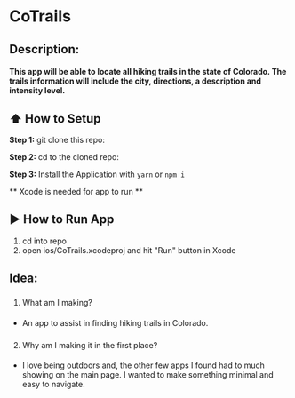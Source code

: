 # CoTrails

## Description:
#### This app will be able to locate all hiking trails in the state of Colorado. The trails information will include the city, directions, a description and intensity level.

## :arrow_up: How to Setup

**Step 1:** git clone this repo:

**Step 2:** cd to the cloned repo:

**Step 3:** Install the Application with `yarn` or `npm i`

** Xcode is needed for app to run **

## :arrow_forward: How to Run App

1. cd into repo
2. open ios/CoTrails.xcodeproj and hit "Run" button in Xcode

## Idea: 
###
 1. What am I making?
 ####
 - An app to assist in finding hiking trails in Colorado.
 ###
 2. Why am I making it in the first place?
 ####
 - I love being outdoors and, the other few apps I found had to much showing on the main page. I wanted to make something minimal and easy to navigate.
